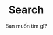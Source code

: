 ---
layout: search
title: Search
permalink: /search/
subtitle: "Bạn muốn tìm gì?"
feature-img: "assets/img/pexels/search-map.jpeg"
icon: "fa-search"
---